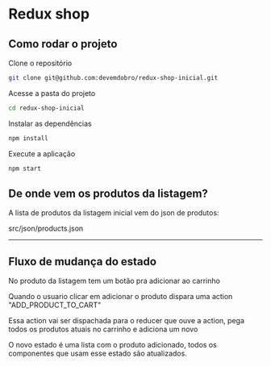 # Redux shop

## Como rodar o projeto

Clone o repositório
```bash
git clone git@github.com:devemdobro/redux-shop-inicial.git
```

 Acesse a pasta do projeto
```bash
cd redux-shop-inicial
```

Instalar as dependências
```bash
npm install
```

Execute a aplicação
```bash
npm start
```

## De onde vem os produtos da listagem?

A lista de produtos da listagem inicial vem do json de produtos:

src/json/products.json

----------------------------
## Fluxo de mudança do estado

No produto da listagem tem um botão pra adicionar ao carrinho 

Quando o usuario clicar em adicionar o produto dispara uma action "ADD_PRODUCT_TO_CART"

Essa action vai ser dispachada para o reducer que ouve a action, pega todos os produtos atuais no carrinho e adiciona um novo

O novo estado é uma lista com o produto adicionado, todos os componentes que usam esse estado são atualizados.